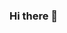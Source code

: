 ### Hi there 👋

<!--
**yeoswehon/yeoswehon** is a ✨ _special_ ✨ repository because its `README.md` (this file) appears on your GitHub profile.

Here are some ideas to get you started:

- 🔭 I’m currently working on competitive programming and machine learning
- 🌱 I’m currently learning competitive programming
- 👯 I’m looking to collaborate on hackathons
- 🤔 I’m looking for help with machine learning
- 💬 Ask me about programming
- 📫 How to reach me: NIL
- 😄 Pronouns: He/Him
- ⚡ Fun fact: I'm bad at Chemistry and Physics
-->
